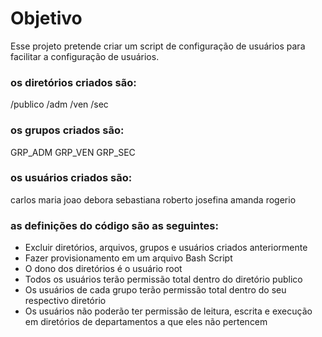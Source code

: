 # Objetivo
Esse projeto pretende criar um script de configuração de usuários para facilitar a configuração de usuários.

### os diretórios criados são:

/publico
/adm
/ven
/sec

### os grupos criados são:
GRP_ADM
GRP_VEN
GRP_SEC

### os usuários criados são:
carlos
maria
joao
debora
sebastiana
roberto
josefina
amanda
rogerio


### as definições do código são as seguintes:
- Excluir diretórios, arquivos, grupos e usuários criados anteriormente
- Fazer provisionamento em um arquivo Bash Script
- O dono dos diretórios é o usuário root
- Todos os usuários terão permissão total dentro do diretório publico
- Os usuários de cada grupo terão permissão total dentro do seu respectivo diretório
- Os usuários não poderão ter permissão de leitura, escrita e execução em diretórios de departamentos a que eles não pertencem
